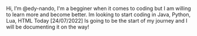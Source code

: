  Hi, I’m @edy-nando, I'm a begginer when it comes to coding but I am willing to learn more and become better.
 Im looking to start coding in Java, Python, Lua, HTML
 Today [24/07/2022] Is going to be the start of my journey and I will be documenting it on the way!
 
